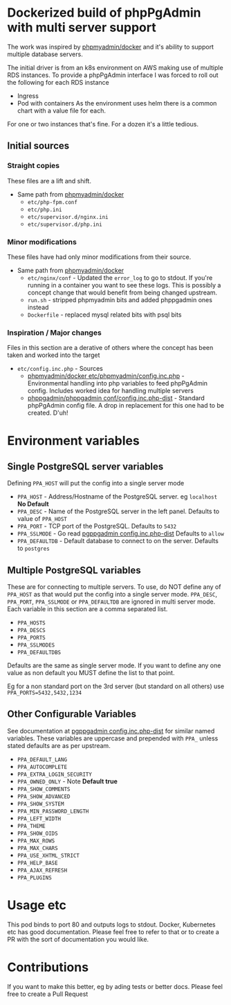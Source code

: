 # Dockerized build of phpPgAdmin with multi server support

The work was inspired by [phpmyadmin/docker](https://github.com/phpmyadmin/docker)
and it's ability to support multiple database servers.

The initial driver is from an k8s environment on AWS making use of multiple RDS instances.
To provide a phpPgAdmin interface I was forced to roll out the following for each RDS instance
* Ingress
* Pod with containers
As the environment uses helm there is a common chart with a value file for each.

For one or two instances that's fine. For a dozen it's a little tedious.

## Initial sources
### Straight copies
These files are a lift and shift.
* Same path from [phpmyadmin/docker](https://github.com/phpmyadmin/docker)
  * `etc/php-fpm.conf`
  * `etc/php.ini`
  * `etc/supervisor.d/nginx.ini`
  * `etc/supervisor.d/php.ini`

### Minor modifications
These files have had only minor modifications from their source.
* Same path from [phpmyadmin/docker](https://github.com/phpmyadmin/docker)
  * `etc/nginx/conf` - Updated the `error_log` to go to stdout. If you're running
    in a container you want to see these logs. This is possibly a concept change
    that would benefit from being changed upstream.
  * `run.sh` - stripped phpmyadmin bits and added phppgadmin ones instead
  * `Dockerfile` - replaced mysql related bits with psql bits

### Inspiration / Major changes
Files in this section are a derative of others where the concept has been taken
 and worked into the target
* `etc/config.inc.php` - Sources
  * [phpmyadmin/docker etc/phpmyadmin/config.inc.php](https://github.com/phpmyadmin/docker/blob/master/etc/phpmyadmin/config.inc.php) -
    Environmental handling into php variables to feed phpPgAdmin config.
    Includes worked idea for handling multiple servers
  * [phppgadmin/phppgadmin conf/config.inc.php-dist](https://github.com/phppgadmin/phppgadmin/blob/master/conf/config.inc.php-dist) -
    Standard phpPgAdmin config file. A drop in replacement for this one had to be created. D'uh!

# Environment variables
## Single PostgreSQL server variables
Defining `PPA_HOST` will put the config into a single server mode
  * `PPA_HOST`      - Address/Hostname of the PostgreSQL server. eg `localhost`
    **No Default**
  * `PPA_DESC`      - Name of the PostgreSQL server in the left panel.
     Defaults to value of `PPA_HOST`
  * `PPA_PORT`      - TCP port of the PostgreSQL. Defaults to `5432`
  * `PPA_SSLMODE`   - Go read
    [pgppgadmin config.inc.php-dist](https://github.com/phppgadmin/phppgadmin/blob/master/conf/config.inc.php-dist)
    Defaults to `allow`
  * `PPA_DEFAULTDB` - Default database to connect to on the server. Defaults to `postgres`

## Multiple PostgreSQL variables
These are for connecting to multiple servers. To use, do NOT define any of `PPA_HOST` as that would put the config into a single server mode.  `PPA_DESC`, `PPA_PORT`, `PPA_SSLMODE` or `PPA_DEFAULTDB` are ignored in multi server mode.
Each variable in this section are a comma separated list.
  * `PPA_HOSTS`
  * `PPA_DESCS`
  * `PPA_PORTS`
  * `PPA_SSLMODES`
  * `PPA_DEFAULTDBS`

Defaults are the same as single server mode. If you want to define any one value
 as non default you MUST define the list to that point.

Eg for a non standard port on the 3rd server (but standard on all others)
 use `PPA_PORTS=5432,5432,1234`

## Other Configurable Variables
See documentation at [pgppgadmin config.inc.php-dist](https://github.com/phppgadmin/phppgadmin/blob/master/conf/config.inc.php-dist)
 for similar named variables. These variables are uppercase and prepended with
 `PPA_` unless stated defaults are as per upstream.
  * `PPA_DEFAULT_LANG`
  * `PPA_AUTOCOMPLETE`
  * `PPA_EXTRA_LOGIN_SECURITY`
  * `PPA_OWNED_ONLY` - Note **Default true**
  * `PPA_SHOW_COMMENTS`
  * `PPA_SHOW_ADVANCED`
  * `PPA_SHOW_SYSTEM`
  * `PPA_MIN_PASSWORD_LENGTH`
  * `PPA_LEFT_WIDTH`
  * `PPA_THEME`
  * `PPA_SHOW_OIDS`
  * `PPA_MAX_ROWS`
  * `PPA_MAX_CHARS`
  * `PPA_USE_XHTML_STRICT`
  * `PPA_HELP_BASE`
  * `PPA_AJAX_REFRESH`
  * `PPA_PLUGINS`

# Usage etc
This pod binds to port 80 and outputs logs to stdout.
Docker, Kubernetes etc has good documentation. Please feel free to refer to that
 or to create a PR with the sort of documentation you would like.

# Contributions
If you want to make this better, eg by ading tests or better docs. Please feel free
 to create a Pull Request

